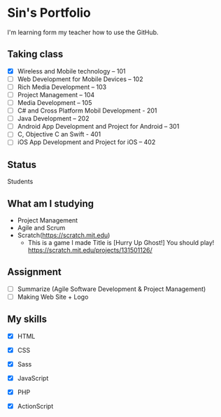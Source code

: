 # Sin's Portfolio

I'm learning form my teacher how to use the GitHub.

## Taking class
- [x] Wireless and Mobile technology – 101
- [ ] Web Development for Mobile Devices – 102
- [ ] Rich Media Development – 103
- [ ] Project Management – 104
- [ ] Media Development – 105
- [ ] C# and Cross Platform Mobil Development - 201
- [ ] Java Development – 202
- [ ] Android App Development and Project for Android – 301
- [ ] C, Objective C an Swift - 401
- [ ] iOS App Development and Project for iOS – 402

## Status
Students

## What am I studying
- Project Management
- Agile and Scrum
- Scratch(https://scratch.mit.edu)
  - This is a game I made
    Title is [Hurry Up Ghost!] You should play!
https://scratch.mit.edu/projects/131501126/

## Assignment
- [ ] Summarize (Agile Software Development & Project Management)
- [ ] Making Web Site + Logo

## My skills
- [x] HTML
- [x] CSS
- [x] Sass
- [x] JavaScript
- [x] PHP
- [x] ActionScript


